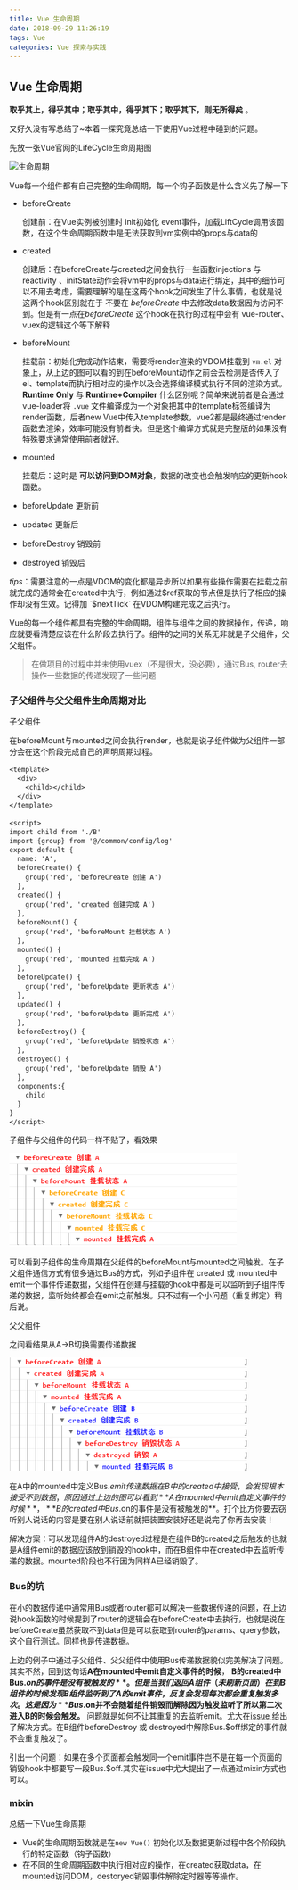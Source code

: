 ```yaml
---
title: Vue 生命周期
date: 2018-09-29 11:26:19
tags: Vue
categories: Vue 探索与实践
---
```


## Vue 生命周期

**取乎其上，得乎其中；取乎其中，得乎其下；取乎其下，则无所得矣** 。

又好久没有写总结了~本着一探究竟总结一下使用Vue过程中碰到的问题。

先放一张Vue官网的LifeCycle生命周期图

![生命周期](https://cn.vuejs.org/images/lifecycle.png)

Vue每一个组件都有自己完整的生命周期，每一个钩子函数是什么含义先了解一下

+ beforeCreate

  创建前：在Vue实例被创建时 init初始化 event事件，加载LiftCycle调用该函数，在这个生命周期函数中是无法获取到vm实例中的props与data的

+ created

  创建后：在beforeCreate与created之间会执行一些函数injections 与 reactivity 、initState动作会将vm中的props与data进行绑定，其中的细节可以不用去考虑，需要理解的是在这两个hook之间发生了什么事情，也就是说这两个hook区别就在于 不要在 *beforeCreate*  中去修改data数据因为访问不到。但是有一点在*beforeCreate* 这个hook在执行的过程中会有 vue-router、vuex的逻辑这个等下解释

+ beforeMount

  挂载前：初始化完成动作结束，需要将render渲染的VDOM挂载到 `vm.el` 对象上，从上边的图可以看的到在beforeMount动作之前会去检测是否传入了 el、template而执行相对应的操作以及会选择编译模式执行不同的渲染方式。
  **Runtime Only** 与 **Runtime+Compiler** 什么区别呢？简单来说前者是会通过vue-loader将 `.vue` 文件编译成为一个对象把其中的template标签编译为render函数，后者new Vue中传入template参数，vue2都是最终通过render函数去渲染，效率可能没有前者快。但是这个编译方式就是完整版的如果没有特殊要求通常使用前者就好。

+ mounted

  挂载后：这时是 **可以访问到DOM对象**，数据的改变也会触发响应的更新hook函数。

+ beforeUpdate 更新前

+ updated 更新后

+ beforeDestroy 销毁前

+ destroyed 销毁后

*tips*：需要注意的一点是VDOM的变化都是异步所以如果有些操作需要在挂载之前就完成的通常会在created中执行，例如通过$ref获取的节点但是执行了相应的操作却没有生效。记得加 `$nextTick` 在VDOM构建完成之后执行。

Vue的每一个组件都具有完整的生命周期，组件与组件之间的数据操作，传递，响应就要看清楚应该在什么阶段去执行了。组件的之间的关系无非就是子父组件，父父组件。



> 在做项目的过程中并未使用vuex（不是很大，没必要），通过Bus, router去操作一些数据的传递发现了一些问题

### 子父组件与父父组件生命周期对比

子父组件

在beforeMount与mounted之间会执行render，也就是说子组件做为父组件一部分会在这个阶段完成自己的声明周期过程。

```vue
<template>
  <div>
    <child></child>
  </div>
</template>

<script>
import child from './B'
import {group} from '@/common/config/log'
export default {
  name: 'A',
  beforeCreate() {
    group('red', 'beforeCreate 创建 A')
  },
  created() {
    group('red', 'created 创建完成 A')
  },
  beforeMount() {
    group('red', 'beforeMount 挂载状态 A')
  },
  mounted() {
    group('red', 'mounted 挂载完成 A')
  },
  beforeUpdate() {
    group('red', 'beforeUpdate 更新状态 A')
  },
  updated() {
    group('red', 'beforeUpdate 更新完成 A')
  },
  beforeDestroy() {
    group('red', 'beforeUpdate 销毁状态 A')
  },
  destroyed() {
    group('red', 'beforeUpdate 销毁 A')
  },
  components:{
    child
  }
}
</script>
```

子组件与父组件的代码一样不贴了，看效果

![lifecycle](\img\javascript\lifecycle.png)

可以看到子组件的生命周期在父组件的beforeMount与mounted之间触发。在子父组件通信方式有很多通过Bus的方式，例如子组件在 created 或 mounted中 emit一个事件传递数据，父组件在创建与挂载的hook中都是可以监听到子组件传递的数据，监听始终都会在emit之前触发。只不过有一个小问题（重复绑定）稍后说。

父父组件

之间看结果从A→B切换需要传递数据

![lifecycle](\img\javascript\lifecycle2.png)

在A中的mounted中定义Bus.$emit传递数据在B中的created中接受，会发现根本接受不到数据，原因通过上边的图可以看到 **A在mounted中emit自定义事件的时候**， **B的created中Bus.$on的事件是没有被触发的**。打个比方你要去窃听别人说话的内容是要在别人说话前就把装置安装好还是说完了你再去安装！

解决方案：可以发现组件A的destroyed过程是在组件B的created之后触发的也就是A组件emit的数据应该放到销毁的hook中，而在B组件中在created中去监听传递的数据。mounted阶段也不行因为同样A已经销毁了。



### Bus的坑

在小的数据传递中通常用Bus或者router都可以解决一些数据传递的问题，在上边说hook函数的时候提到了router的逻辑会在beforeCreate中去执行，也就是说在beforeCreate虽然获取不到data但是可以获取到router的params、query参数，这个自行测试。同样也是传递数据。

上边的例子中通过子父组件、父父组件中使用Bus传递数据貌似完美解决了问题。其实不然，回到这句话**A在mounted中emit自定义事件的时候**， **B的created中Bus.$on的事件是没有被触发的**。但是当我们返回A组件（未刷新页面）在到B组件的时候发现B组件监听到了A的emit事件，反复会发现每次都会重复触发多次。这是因为 **Bus.$on并不会随着组件销毁而解除因为触发监听了所以第二次进入B的时候会触发。** 问题就是如何不让其重复的去监听emit。尤大在[issue ]([https://github.com/vuejs/vue/issues/3399](https://link.jianshu.com/?t=https://github.com/vuejs/vue/issues/3399) ) 给出了解决方式。在B组件beforeDestroy 或 destroyed中解除Bus.$off绑定的事件就不会重复触发了。

引出一个问题：如果在多个页面都会触发同一个emit事件岂不是在每一个页面的销毁hook中都要写一段Bus.$off.其实在issue中尤大提出了一点通过mixin方式也可以。



### mixin

总结一下Vue生命周期

+ Vue的生命周期函数就是在`new Vue()` 初始化以及数据更新过程中各个阶段执行的特定函数（钩子函数）
+ 在不同的生命周期函数中执行相对应的操作，在created获取data，在mounted访问DOM，destoryed销毁事件解除定时器等等操作。